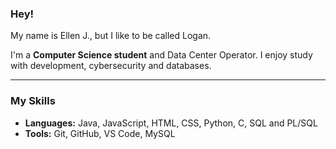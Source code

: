 ### Hey!

My name is Ellen J., but I like to be called Logan.

I'm a **Computer Science student** and Data Center Operator. I enjoy study with development, cybersecurity and databases.

---

### My Skills

- **Languages:** Java, JavaScript, HTML, CSS, Python, C, SQL and PL/SQL
- **Tools:** Git, GitHub, VS Code, MySQL


<!--
**ellenjess/ellenjess** is a ✨ _special_ ✨ repository because its `README.md` (this file) appears on your GitHub profile.

Here are some ideas to get you started:

- 🔭 I’m currently working on ...
- 🌱 I’m currently learning ...
- 👯 I’m looking to collaborate on ...
- 🤔 I’m looking for help with ...
- 💬 Ask me about ...
- 📫 How to reach me: ...
- 😄 Pronouns: ...
- ⚡ Fun fact: ...
-->
